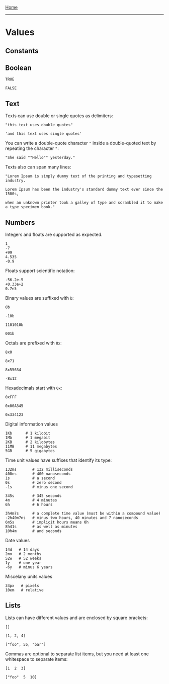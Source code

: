 [Home](../README.md)

---

# Values

## Constants



## Boolean

```
TRUE

FALSE
```


## Text

Texts can use double or single quotes as delimiters:

```
"this text uses double quotes"

'and this text uses single quotes'
```

You can write a double-quote character `"` inside a double-quoted text by repeating the character `"`:

```
"She said ""Hello"" yesterday."
```

Texts also can span many lines:

```
"Lorem Ipsum is simply dummy text of the printing and typesetting industry.

Lorem Ipsum has been the industry's standard dummy text ever since the 1500s,

when an unknown printer took a galley of type and scrambled it to make a type specimen book."
```


## Numbers

Integers and floats are supported as expected.

```
1
-7
+99
4.535
-0.9
```

Floats support scientific notation:

```
-56.2e-5
+0.33e+2
0.7e5
```

Binary values are suffixed with `b`:

```
0b

-10b

1101010b

001b
```

Octals are prefixed with `8x`:

```
8x0

8x71

8x55634

-8x12
```

Hexadecimals start with `0x`:

```
0xFFF

0x00A345

0x334123
```

Digital information values

```
1Kb      # 1 kilobit
1Mb      # 1 megabit
2KB      # 2 kilobytes
11MB     # 11 megabytes
5GB      # 5 gigabytes
```

Time unit values have suffixes that identify its type:

```
132ms       # 132 milliseconds
400ns       # 400 nanoseconds
1s          # a second
0s          # zero second
-1s         # minus one second

345s        # 345 seconds
4m          # 4 minutes
6h          # 6 hours

3h4m7s      # a complete time value (must be within a compound value)
-2h40m7ns   # minus two hours, 40 minutes and 7 nanoseconds
6m5s        # implicit hours means 0h
8h41s       # as well as minutes
10h4m       # and seconds
```

Date values

```
14d   # 14 days
2mo   # 2 months
52w   # 52 weeks
1y    # one year
-6y   # minus 6 years
```


Miscelany units values
```
34px   # pixels
10em   # relative
```


## Lists

Lists can have different values and are enclosed by square brackets:

```
[]

[1, 2, 4]

["foo", 55, "bar"]

```

Commas are optional to separate list items, but you need at least one whitespace to separate items:

```
[1  2  3]

["foo"  5  10]
```
